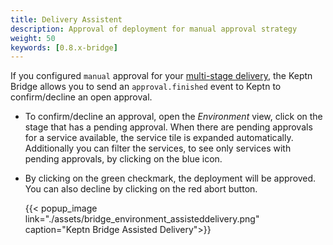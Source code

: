 ```yaml
---
title: Delivery Assistent
description: Approval of deployment for manual approval strategy
weight: 50
keywords: [0.8.x-bridge]
---
```


If you configured `manual` approval for your [multi-stage delivery](../../../continuous_delivery/multi_stage/#approval-strategy), the Keptn Bridge allows you to send an `approval.finished` event to Keptn to confirm/decline an open approval.

 
* To confirm/decline an approval, open the *Environment* view, click on the stage that has a pending approval. When there are pending approvals for a service available, the service tile is expanded automatically. Additionally you can filter the services, to see only services with pending approvals, by clicking on the blue icon.

* By clicking on the green checkmark, the deployment will be approved. You can also decline by clicking on the red abort button. 

    {{< popup_image
      link="./assets/bridge_environment_assisteddelivery.png"
      caption="Keptn Bridge Assisted Delivery">}}